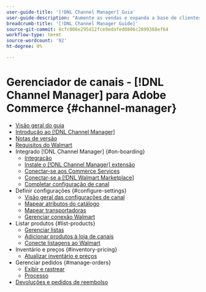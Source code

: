 ```yaml
---
user-guide-title: '[!DNL Channel Manager] Guia'
user-guide-description: "Aumente as vendas e expanda a base de clientes integrando o Adobe Commerce ou o Magento Open Source com seu [!DNL Walmart Marketplace] Conta do Vendedor Central]."
breadcrumb-title: '[!DNL Channel Manager Guide]'
source-git-commit: 8cfc006e295d12fce9edafed0806c2899368ef64
workflow-type: tm+mt
source-wordcount: '92'
ht-degree: 0%

---
```



# Gerenciador de canais - [!DNL Channel Manager] para Adobe Commerce {#channel-manager}

- [Visão geral do guia](guide-overview.md)
- [Introdução ao [!DNL Channel Manager]](overview.md)
- [Notas de versão](release-notes.md)
- [Requisitos do Walmart](walmart-requirements.md)
- Integrado [!DNL Channel Manager] {#on-boarding}
   - [Integração](onboard.md)
   - [Instale o [!DNL Channel Manager] extensão](install.md)
   - [Conectar-se aos Commerce Services](connect.md)
   - [Conectar-se a [!DNL Walmart Marketplace]](connect-marketplace.md)
   - [Completar configuração de canal](complete-sales-channel-store-setup.md)
- Definir configurações {#configure-settings}
   - [Visão geral das configurações de canal](settings-overview.md)
   - [Mapear atributos do catálogo](map-catalog-attributes.md)
   - [Mapear transportadoras](map-shipping-carriers.md)
   - [Gerenciar conexão Walmart](manage-wmt-connection.md)
- Listar produtos {#list-products}
   - [Gerenciar listas](manage-listings.md)
   - [Adicionar produtos à loja de canais](add-products-to-channel-store.md)
   - [Conecte listagens ao Walmart](connect-listings-to-marketplace.md)
- Inventário e preços {#inventory-pricing}
   - [Atualizar inventário e preços](inventory-and-price-updates.md)
- Gerenciar pedidos {#manage-orders}
   - [Exibir e rastrear](manage-orders.md)
   - [Processo](process-orders.md)
- [Devoluções e pedidos de reembolso](return-refund-orders.md)


